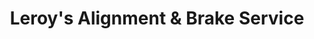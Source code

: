 ---
title: "Leroy's Alignment & Brake Service"
url: /hilmar/leroys-alignment-und-brake-service/
shop: Autowerkstatt
---